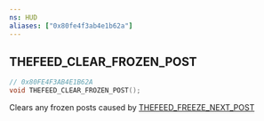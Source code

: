 ```yaml
---
ns: HUD
aliases: ["0x80fe4f3ab4e1b62a"]
---
```

## THEFEED_CLEAR_FROZEN_POST

```c
// 0x80FE4F3AB4E1B62A
void THEFEED_CLEAR_FROZEN_POST();
```

Clears any frozen posts caused by [THEFEED_FREEZE_NEXT_POST](#_0xFDEC055AB549E328)

